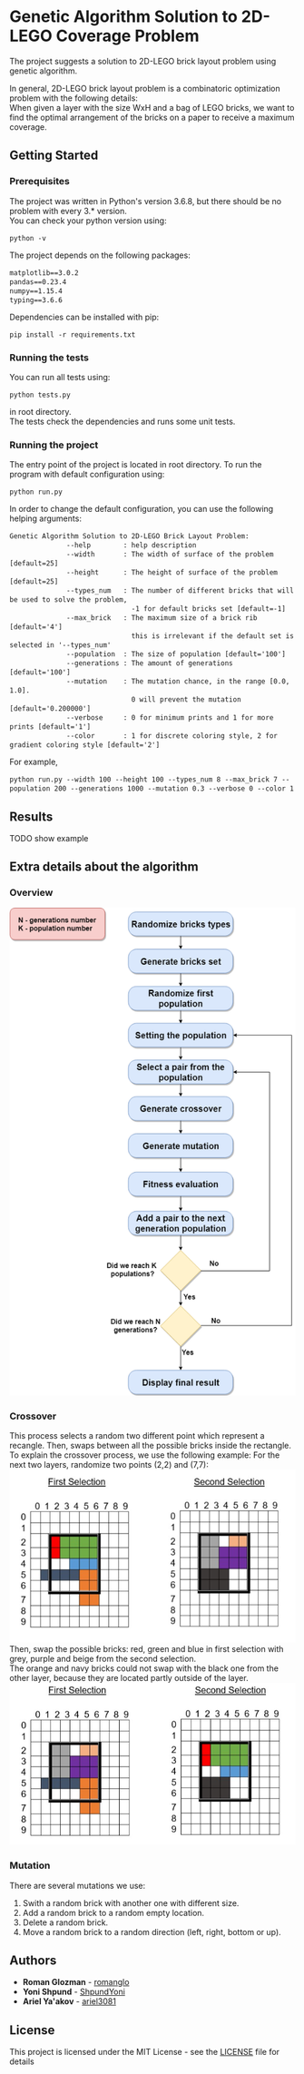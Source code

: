 # Genetic Algorithm Solution to 2D-LEGO Coverage Problem
The project suggests a solution to 2D-LEGO brick layout problem using genetic algorithm.

In general, 2D-LEGO brick layout problem is a combinatoric optimization problem with the following details:<br>
When given a layer with the size WxH and a bag of LEGO bricks, we want to find the optimal arrangement of the bricks on a paper to receive a maximum coverage.<br> 

## Getting Started

### Prerequisites

The project was written in Python's version 3.6.8, but there should be no problem with every 3.* version.<br>
You can check your python version using:
```
python -v
```
The project depends on the following packages:
```
matplotlib==3.0.2
pandas==0.23.4
numpy==1.15.4
typing==3.6.6
```

Dependencies can be installed with pip:
```
pip install -r requirements.txt
```

### Running the tests

You can run all tests using:
```
python tests.py
```
in root directory.<br>
The tests check the dependencies and runs some unit tests.

### Running the project

The entry point of the project is located in root directory.
To run the program with default configuration using: 
```
python run.py
```
In order to change the default configuration, you can use the following helping arguments:
```
Genetic Algorithm Solution to 2D-LEGO Brick Layout Problem:
              --help        : help description
              --width       : The width of surface of the problem [default=25]
              --height      : The height of surface of the problem [default=25]
              --types_num   : The number of different bricks that will be used to solve the problem,
                              -1 for default bricks set [default=-1]
              --max_brick   : The maximum size of a brick rib [default='4']
                              this is irrelevant if the default set is selected in '--types_num'
              --population  : The size of population [default='100']
              --generations : The amount of generations [default='100']
              --mutation    : The mutation chance, in the range [0.0, 1.0].
                              0 will prevent the mutation [default='0.200000']
              --verbose     : 0 for minimum prints and 1 for more prints [default='1']
              --color       : 1 for discrete coloring style, 2 for gradient coloring style [default='2']
```
For example, 
```
python run.py --width 100 --height 100 --types_num 8 --max_brick 7 --population 200 --generations 1000 --mutation 0.3 --verbose 0 --color 1
```
## Results

TODO show example

## Extra details about the algorithm

### Overview

![Overview of the algorithm](https://github.com/romanglo/2D-LEGO-GA/blob/master/images/overview.png)

### Crossover
This process selects a random two different point which represent a recangle.
Then, swaps between all the possible bricks inside the rectangle.
To explain the crossover process, we use the following example:
For the next two layers, randomize two points (2,2) and (7,7):
<br>
![Selection before crossover](https://github.com/romanglo/2D-LEGO-GA/blob/master/images/before_crossover.jpg)
<br>Then, swap the possible bricks: 
red, green and blue in first selection with grey, purple and beige from the second selection.
<br>
The orange and navy bricks could not swap with the black one from the other layer, because they are located partly outside of the layer.
<br>
![Selection before crossover](https://github.com/romanglo/2D-LEGO-GA/blob/master/images/after_crossover.jpg)

### Mutation

There are several mutations we use:
1. Swith a random brick with another one with different size.
1. Add a random brick to a random empty location.
1. Delete a random brick.
1. Move a random brick to a random direction (left, right, bottom or up).

## Authors

* **Roman Glozman** - [romanglo](https://github.com/romanglo)
* **Yoni Shpund** - [ShpundYoni](https://github.com/ShpundYoni)
* **Ariel Ya'akov** - [ariel3081](https://github.com/ariel3081)

## License

This project is licensed under the MIT License - see the [LICENSE](LICENSE) file for details

